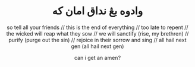 <h1 align="center">وادوه بڠ نداق امان كه</h1>

<!--<p align="center">hi, are you looking for the other side? // feel like nothing ever seems quite right? // are you circling the drainpipe, getting off on pain like // you're corrupted?</p>-->
<p align="center">so tell all your friends // this is the end of everything // too late to repent // the wicked will reap what they sow // we will sanctify (rise, my brethren) // purify (purge out the sin) // rejoice in their sorrow and sing // all hail next gen (all hail next gen)</p>
<p align="center">can i get an amen?</p>
